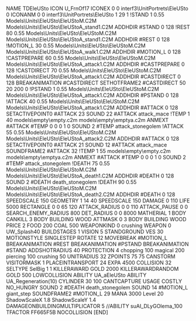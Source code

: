 NAME TDEleUSto
ICON U_FrnOf17
ICONEX 0 0 interf3\UnitPortrets\EleUSto 0
ICONANM 0 0 interf3\UnitPortrets\EleUSto 1 29 1
!STAND          1 0.55  Models\Units\EleUSto\EleUStoM.C2M Models\Units\EleUSto\EleUStoA_stand1.C2M
ADDHDIR #STAND 0 128
!REST          80 0.55  Models\Units\EleUSto\EleUStoM.C2M Models\Units\EleUSto\EleUStoA_stand1.C2M
ADDHDIR #REST 0 128
!MOTION_L      30 0.55  Models\Units\EleUSto\EleUStoM.C2M Models\Units\EleUSto\EleUStoA_walk1.C2M
ADDHDIR #MOTION_L 0 128
!CASTPREPARE   60  0.55 Models\Units\EleUSto\EleUStoM.C2M Models\Units\EleUSto\EleUStoA_attack1.C2M
ADDHDIR #CASTPREPARE 0 128
!CASTDIRECT    70  0.55 Models\Units\EleUSto\EleUStoM.C2M Models\Units\EleUSto\EleUStoA_attack1.C2M
ADDHDIR #CASTDIRECT 0 128
BREAKANIMATION #CASTDIRECT
SETHOTFRAME2 #CASTDIRECT 50 20 200 0
!PSTAND        1  0.55  Models\Units\EleUSto\EleUStoM.C2M Models\Units\EleUSto\EleUStoA_attack1.C2M
ADDHDIR #PSTAND 0 128 
!ATTACK        40 0.55  Models\Units\EleUSto\EleUStoM.C2M Models\Units\EleUSto\EleUStoA_attack1.C2M
ADDHDIR #ATTACK 0 128
SETACTIVEPOINT0 #ATTACK 23
SOUND 22 #ATTACK attack_mace
!TEMP  1 40 models\empty\empty.c2m models\empty\emptya.c2m
ANMEXT #ATTACK #TEMP 0 0 0 1 0
SOUND 2 #TEMP attack_stonegolem
!ATTACK        55 0.55 Models\Units\EleUSto\EleUStoM.C2M Models\Units\EleUSto\EleUStoA_attack2.C2M
ADDHDIR #ATTACK 0 128
SETACTIVEPOINT0 #ATTACK 21
SOUND 12 #ATTACK attack_mace
SOUNDFRAME2 #ATTACK 32
!TEMP  1 55 models\empty\empty.c2m models\empty\emptya.c2m
ANMEXT #ATTACK #TEMP 0 0 0 1 0
SOUND 2 #TEMP attack_stonegolem
!DEATH         75 0.55  Models\Units\EleUSto\EleUStoM.C2M Models\Units\EleUSto\EleUStoA_death1.C2M
ADDHDIR #DEATH 0 128
SOUND 2 #DEATH death_stonegolem
!DEATH         90 0.55  Models\Units\EleUSto\EleUStoM.C2M Models\Units\EleUSto\EleUStoA_death2.C2M
ADDHDIR #DEATH 0 128
SPEEDSCALE 150
GEOMETRY 1 14 40
SPEEDSCALE 150
DAMAGE   0 110
LIFE     5000
RECTANGLE 0 0 65 120
ATTACK_RADIUS 0 0 110
ATTACK_PAUSE 0 0
SEARCH_ENEMY_RADIUS 800
DET_RADIUS 0 0 8000
MATHERIAL 1 BODY
CANKILL 3 BODY BUILDING WOOD
ATTMASK 0 3 BODY BUILDING WOOD
PRICE 2 FOOD 200 COAL 500
WEAPONKIND 0 crushing
WEAPON 0 UW_Splash40
BUILDSTAGES 1
VISION 5
STANDGROUND
VES 30
MOTIONSTYLE SINGLESTEP
ROTATE 12
MOVEBREAK #MOTION_L
BREAKANIMATION #REST
BREAKANIMATION #PSTAND
BREAKANIMATION #STAND
ADDSHOTRADIUS 40
PROTECTION 4 chopping 100 magical 200 piercing 100 crushing 50
UNITRADIUS 32
ZPOINTS 75 75
CANSTORM
VISITORMASK 1
PLACEINTRANSPORT 24
EXPA 4500
COLLISION 32
SELTYPE SelBig 1 1
KILLERAWARD             GOLD 2000
KILLERAWARDRANDOM       GOLD 500
LOWCOLLISION
ABILITY UA_aEleUSto
ABILITY UA_Regeneration(10)
CYLINDER 30 100
CANTCAPTURE
USAGE COSTLY
NO_HUNGRY
SOUND 2 #DEATH death_stonegolem
SOUND 14 #MOTION_L giant_step
SOUNDFRAME2 #MOTION_L 29
MANA 3000
Level 20
ShadowScaleX 1.8
ShadowScaleY 1.4
DAMAGEONBUILDINGMULTIPLICATOR 5
//ABILITY suAI_DLyGOlema_100
TFACTOR FF665F5B
NOCOLLISION
[END]
